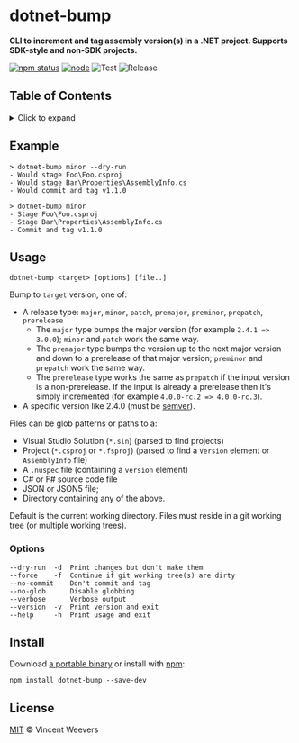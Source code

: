 # dotnet-bump

**CLI to increment and tag assembly version(s) in a .NET project. Supports SDK-style and non-SDK projects.**

[![npm status](http://img.shields.io/npm/v/dotnet-bump.svg)](https://www.npmjs.org/package/dotnet-bump)
[![node](https://img.shields.io/node/v/dotnet-bump.svg)](https://www.npmjs.org/package/dotnet-bump)
![Test](https://github.com/vweevers/dotnet-bump/workflows/Test/badge.svg)
![Release](https://github.com/vweevers/dotnet-bump/workflows/Release/badge.svg)

## Table of Contents

<details><summary>Click to expand</summary>

- [Example](#example)
- [Usage](#usage)
  - [Options](#options)
- [Install](#install)
- [License](#license)

</details>

## Example

```
> dotnet-bump minor --dry-run
- Would stage Foo\Foo.csproj
- Would stage Bar\Properties\AssemblyInfo.cs
- Would commit and tag v1.1.0
```

```
> dotnet-bump minor
- Stage Foo\Foo.csproj
- Stage Bar\Properties\AssemblyInfo.cs
- Commit and tag v1.1.0
```

## Usage

```
dotnet-bump <target> [options] [file..]
```

Bump to `target` version, one of:

- A release type: `major`, `minor`, `patch`, `premajor`, `preminor`, `prepatch`, `prerelease`
  - The `major` type bumps the major version (for example `2.4.1 => 3.0.0`); `minor` and `patch` work the same way.
  - The `premajor` type bumps the version up to the next major version and down to a prerelease of that major version; `preminor` and `prepatch` work the same way.
  - The `prerelease` type works the same as `prepatch` if the input version is a non-prerelease. If the input is already a prerelease then it's simply incremented (for example `4.0.0-rc.2 => 4.0.0-rc.3`).
- A specific version like 2.4.0 (must be [semver](https://semver.org/)).

Files can be glob patterns or paths to a:

- Visual Studio Solution (`*.sln`) (parsed to find projects)
- Project (`*.csproj` or `*.fsproj`) (parsed to find a `Version` element or `AssemblyInfo` file)
- A `.nuspec` file (containing a `version` element)
- C# or F# source code file
- JSON or JSON5 file;
- Directory containing any of the above.

Default is the current working directory. Files must reside in a git working tree (or multiple working trees).

### Options

```
--dry-run  -d  Print changes but don't make them
--force    -f  Continue if git working tree(s) are dirty
--no-commit    Don't commit and tag
--no-glob      Disable globbing
--verbose      Verbose output
--version  -v  Print version and exit
--help     -h  Print usage and exit
```

## Install

Download [a portable binary](https://github.com/vweevers/dotnet-bump/releases) or install with [npm](https://npmjs.org):

```
npm install dotnet-bump --save-dev
```

## License

[MIT](LICENSE) © Vincent Weevers

